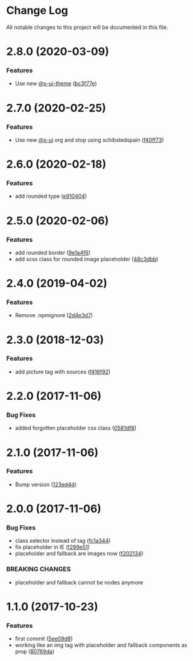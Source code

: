 # Change Log

All notable changes to this project will be documented in this file.

# 2.8.0 (2020-03-09)


### Features

* Use new [@s-ui-theme](https://github.com/s-ui-theme) ([bc3f77e](https://github.com/SUI-Components/schibsted-spain-components/commit/bc3f77e27b12e50df0183c8a0f4bcbbc0c63ed9f))



# 2.7.0 (2020-02-25)


### Features

* Use new [@s-ui](https://github.com/s-ui) org and stop using schibstedspain ([f40ff73](https://github.com/SUI-Components/schibsted-spain-components/commit/f40ff73f4d82ebb4760a26fd01f6f231cdbac93a))



# 2.6.0 (2020-02-18)


### Features

* add rounded type ([e910404](https://github.com/SUI-Components/schibsted-spain-components/commit/e910404ee2ad1783eaa78d154b9a3cf87f852f25))



# 2.5.0 (2020-02-06)


### Features

* add rounded border ([9e1a4f6](https://github.com/SUI-Components/schibsted-spain-components/commit/9e1a4f641ffb4ebed8f1682797897a379cccfc8b))
* add scss class for rounded image placeholder ([48c3dbb](https://github.com/SUI-Components/schibsted-spain-components/commit/48c3dbb25c115bcded527286f0665080888941de))



# 2.4.0 (2019-04-02)


### Features

* Remove .npmignore ([2d4e3d7](https://github.com/SUI-Components/schibsted-spain-components/commit/2d4e3d7509c15c08f9ee968b60c9da9db1fe4d45))



# 2.3.0 (2018-12-03)


### Features

* add picture tag with sources ([f416f92](https://github.com/SUI-Components/schibsted-spain-components/commit/f416f922950ff9fab4abdad09976954c4f470990))



# 2.2.0 (2017-11-06)


### Bug Fixes

* added forgotten placeholder css class ([0581df8](https://github.com/SUI-Components/schibsted-spain-components/commit/0581df8424d98fad923bf7761b6e4253237903ae))



# 2.1.0 (2017-11-06)


### Features

* Bump version ([123ed4d](https://github.com/SUI-Components/schibsted-spain-components/commit/123ed4d40f4d926eef00597c2faf6694196d6981))



# 2.0.0 (2017-11-06)


### Bug Fixes

* class selector instead of tag ([fc1a344](https://github.com/SUI-Components/schibsted-spain-components/commit/fc1a34428cafc1a61a6f18343fe24ce71b19f696))
* fix placeholder in IE ([f299e51](https://github.com/SUI-Components/schibsted-spain-components/commit/f299e5103333ab8069a7eab699797310c79d16e8))
* placeholder and fallback are images now ([f202134](https://github.com/SUI-Components/schibsted-spain-components/commit/f20213415837d3e585560e7dae3ddf875d6261fc))


### BREAKING CHANGES

* placeholder and fallback cannot be nodes anymore



# 1.1.0 (2017-10-23)


### Features

* first commit ([5ee09d8](https://github.com/SUI-Components/schibsted-spain-components/commit/5ee09d80f9fe32d29ee89f7e43df79c93e7cadf0))
* working like an img tag with placeholder and fallback components as prop ([80769da](https://github.com/SUI-Components/schibsted-spain-components/commit/80769da934ed0fd897b4a00f8eb9ff0ddf1aa6ae))



